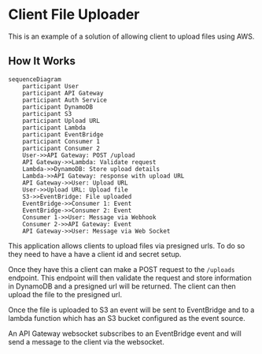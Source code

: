 # Client File Uploader

This is an example of a solution of allowing client to upload files using AWS.

## How It Works

```mermaid
sequenceDiagram
    participant User
    participant API Gateway
    participant Auth Service
    participant DynamoDB
    participant S3
    participant Upload URL
    participant Lambda
    participant EventBridge
    participant Consumer 1
    participant Consumer 2
    User->>API Gateway: POST /upload
    API Gateway->>Lambda: Validate request
    Lambda->>DynamoDB: Store upload details
    Lambda->>API Gateway: response with upload URL
    API Gateway->>User: Upload URL
    User->>Upload URL: Upload file
    S3->>EventBridge: File uploaded
    EventBridge->>Consumer 1: Event
    EventBridge->>Consumer 2: Event
    Consumer 1->>User: Message via Webhook
    Consumer 2->>API Gateway: Event
    API Gateway->>User: Message via Web Socket
```

This application allows clients to upload files via presigned urls. To do so they need to have a have a client id and secret setup.

Once they have this a client can make a POST request to the `/uploads` endpoint. This endpoint will then validate the request and store information in DynamoDB and a presigned url will be returned. The client can then upload the file to the presigned url.

Once the file is uploaded to S3 an event will be sent to EventBridge and to a lambda function which has an S3 bucket configured as the event source.

An API Gateway websocket subscribes to an EventBridge event and will send a message to the client via the websocket.
